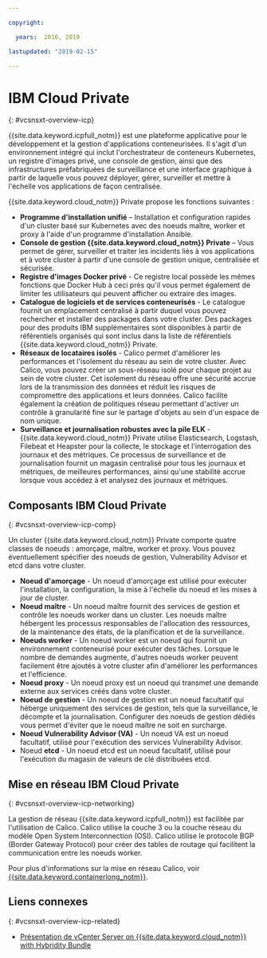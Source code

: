 ```yaml
---

copyright:

  years:  2016, 2019

lastupdated: "2019-02-15"

---
```


# IBM Cloud Private
{: #vcsnsxt-overview-icp}

{{site.data.keyword.icpfull_notm}} est une plateforme applicative pour le développement et la gestion d'applications conteneurisées. Il s'agit d'un environnement intégré qui inclut l'orchestrateur de conteneurs Kubernetes, un registre d'images privé, une console de gestion, ainsi que des infrastructures préfabriquées de surveillance et une interface graphique à partir de laquelle vous pouvez déployer, gérer, surveiller et mettre à l'échelle vos applications de façon centralisée.

{{site.data.keyword.cloud_notm}} Private propose les fonctions suivantes :
-	**Programme d'installation unifié** – Installation et configuration rapides d'un cluster basé sur Kubernetes avec des noeuds maître, worker et proxy à l'aide d'un programme d'installation Ansible.
-	**Console de gestion {{site.data.keyword.cloud_notm}} Private** – Vous permet de gérer, surveiller et traiter les incidents liés à vos applications et à votre cluster à partir d'une console de gestion unique, centralisée et sécurisée.
-	**Registre d'images Docker privé** - Ce registre local possède les mêmes fonctions que Docker Hub à ceci près qu'il vous permet également de limiter les utilisateurs qui peuvent afficher ou extraire des images.
-	**Catalogue de logiciels et de services conteneurisés** - Le catalogue fournit un emplacement centralisé à partir duquel vous pouvez rechercher et installer des packages dans votre cluster. Des packages pour des produits IBM supplémentaires sont disponibles à partir de référentiels organisés qui sont inclus dans la liste de référentiels {{site.data.keyword.cloud_notm}} Private.
-	**Réseaux de locataires isolés** - Calico permet d'améliorer les performances et l'isolement du réseau au sein de votre cluster. Avec Calico, vous pouvez créer un sous-réseau isolé pour chaque projet au sein de votre cluster. Cet isolement du réseau offre une sécurité accrue lors de la transmission des données et réduit les risques de compromettre des applications et leurs données. Calico facilite également la création de politiques réseau permettant d'activer un contrôle à granularité fine sur le partage d'objets au sein d'un espace de nom unique.
-	**Surveillance et journalisation robustes avec la pile ELK** - {{site.data.keyword.cloud_notm}} Private utilise Elasticsearch, Logstash, Filebeat et Heapster pour la collecte, le stockage et l'interrogation des journaux et des métriques. Ce processus de surveillance et de journalisation fournit un magasin centralisé pour tous les journaux et métriques, de meilleures performances, ainsi qu'une stabilité accrue lorsque vous accédez à et analysez des journaux et métriques.

## Composants IBM Cloud Private
{: #vcsnsxt-overview-icp-comp}

Un cluster {{site.data.keyword.cloud_notm}} Private comporte quatre classes de noeuds : amorçage, maître, worker et proxy. Vous pouvez éventuellement spécifier des noeuds de gestion, Vulnerability Advisor et etcd dans votre cluster.
-	**Noeud d'amorçage** - Un noeud d'amorçage est utilisé pour exécuter l'installation, la configuration, la mise à l'échelle du noeud et les mises à jour de cluster.
-	**Noeud maître** - Un noeud maître fournit des services de gestion et contrôle les noeuds worker dans un cluster. Les noeuds maître hébergent les processus responsables de l'allocation des ressources, de la maintenance des états, de la planification et de la surveillance.
-	**Noeuds worker** - Un noeud worker est un noeud qui fournit un environnement conteneurisé pour exécuter des tâches. Lorsque le nombre de demandes augmente, d'autres noeuds worker peuvent facilement être ajoutés à votre cluster afin d'améliorer les performances et l'efficience.
-	**Noeud proxy** - Un noeud proxy est un noeud qui transmet une demande externe aux services créés dans votre cluster.
-	**Noeud de gestion** - Un noeud de gestion est un noeud facultatif qui héberge uniquement des services de gestion, tels que la surveillance, le décompte et la journalisation. Configurer des noeuds de gestion dédiés vous permet d'éviter que le noeud maître ne soit en surcharge.
-	**Noeud Vulnerability Advisor (VA)** - Un noeud VA est un noeud facultatif, utilisé pour l'exécution des services Vulnerability Advisor.
-	Noeud **etcd** - Un noeud etcd est un noeud facultatif, utilisé pour l'exécution du magasin de valeurs de clé distribuées etcd.

## Mise en réseau IBM Cloud Private
{: #vcsnsxt-overview-icp-networking}

La gestion de réseau {{site.data.keyword.icpfull_notm}} est facilitée par l'utilisation de Calico.
Calico utilise la couche 3 ou la couche réseau du modèle Open System Interconnection (OSI). Calico utilise le protocole BGP (Border Gateway Protocol) pour créer des tables de routage qui facilitent la communication entre les noeuds worker.

Pour plus d'informations sur la mise en réseau Calico, voir [{{site.data.keyword.containerlong_notm}}](/docs/services/vmwaresolutions/archiref/vcsnsxt?topic=vmware-solutions-vcsnsxt-overview-iks).

## Liens connexes
{: #vcsnsxt-overview-icp-related}

* [Présentation de vCenter Server on {{site.data.keyword.cloud_notm}} with Hybridity Bundle](/docs/services/vmwaresolutions/archiref/vcs?topic=vmware-solutions-vcs-hybridity-intro)

